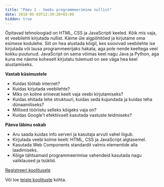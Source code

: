 ```yaml
---
title: "Päev 1 - Veebi programmeerimine nullist"
date: 2018-05-03T12:39:20+03:00
hidden: true
---
```


Õpitavad tehnoloogiad on HTML, CSS ja JavaScripti keeled. Kõik mis vaja, et veebilehti kirjutada nullist. Käime üle algpõhitõed ja kirjutame oma esimese kodulehe. Siit on hea alustada kõigil, kes soovivad veebilehte ise kirjutada või lausa programmeerijaks hakata, aga pole nende keeltega veel kokku puutunud. JavaScript on sama võimas keel nagu Java ja Python, aga kuna me näeme koheselt kirjutatu tulemust on see väga hea keel alustamiseks.

**Vastab küsimustele**

- Kuidas töötab internet?
- Kuidas kirjutada veebilehte?
- Miks on kolme erinevat keelt vaja veebi kirjutamiseks?
- Kuidas ehitada lehe struktuuri, kuidas seda kujundada ja kuidas teha dünaamiliseks?
- Millised tööriistu selleks kõigeks vaja on?
- Kuidas Google't efektiivselt kasutada vastuste leidmiseks?

**Päeva läbinu oskab**

- Aru saada kuidas info serveri ja kasutaja arvuti vahel liigub.
- Kirjutada veebi kolme keelt: HTML, CSS ja JavaScript algtasemel.
- Kasutada Web Components standardit valmis elementide alla laadimiseks.
- Kõige tähtsamaid programmeerimise vahendeid kasutada nagu valiklaused ja tsüklid.

<a href="/koolitus/registreeri" class="button">Registreeri koolitusele</a>

Või loe [teiste koolituste](/koolitused) kohta.